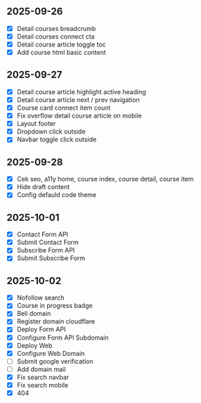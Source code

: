 ## 2025-09-26

- [x] Detail courses breadcrumb
- [x] Detail courses connect cta
- [x] Detail course article toggle toc
- [x] Add course html basic content

## 2025-09-27

- [x] Detail course article highlight active heading
- [x] Detail course article next / prev navigation
- [x] Course card connect item count
- [x] Fix overflow detail course article on mobile
- [x] Layout footer
- [x] Dropdown click outside
- [x] Navbar toggle click outside

## 2025-09-28

- [x] Cek seo, a11y home, course index, course detail, course item
- [x] Hide draft content
- [x] Config defauld code theme

## 2025-10-01

- [x] Contact Form API
- [x] Submit Contact Form
- [x] Subscribe Form API
- [x] Submit Subscribe Form

## 2025-10-02

- [x] Nofollow search
- [x] Course in progress badge
- [x] Beli domain
- [x] Register domain cloudflare
- [x] Deploy Form API
- [x] Configure Form API Subdomain
- [x] Deploy Web
- [x] Configure Web Domain
- [ ] Submit google verification
- [ ] Add domain mail
- [x] Fix search navbar
- [x] Fix search mobile
- [x] 404